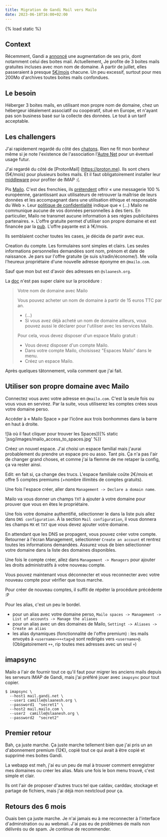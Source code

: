 ```yaml
---
title: Migration de Gandi Mail vers Mailo
date: 2023-06-18T16:00+02:00
---
```

{% load static %}

## Context

Récemment, Gandi a [annoncé](https://linuxfr.org/users/acatton/journaux/gandi-passe-de-no-bullshit-a-bait-and-switch>) une augmentation de ses prix, dont notamment celui des boites mail. Actuellement, Je profite de 3 boites mails gratuites incluses avec mon nom de domaine. À partir de juillet, elles passeraient à presque [5€/mois](https://www.gandi.net/static/documents/2023-july-eur-renew-price-increase.pdf) chacune. Un peu excessif, surtout pour mes 200Mo d'archives toutes boites mails confondues.

## Le besoin

Héberger 3 boites mails, en utilisant mon propre nom de domaine, chez un hébergeur idéalement associatif ou coopératif, situé en Europe, et n'ayant pas son business basé sur la collecte des données. Le tout à un tarif acceptable.

## Les challengers

J'ai rapidement regardé du côté des [chatons](https://www.chatons.org/search/by-service?service_type_target_id=112&field_alternatives_aux_services_target_id=All&field_software_target_id=All&field_is_shared_value=All&title=>). Rien ne fit mon bonheur même si je note l'existence de l'association l'[Autre Net](https://www.lautre.net/) pour un éventuel usage futur.

J'ai regardé du côté de [ProtonMail] (https://proton.me). Ils sont chers (5€/mois) pour plusieurs boites mails. Et il faut obligatoirement installer leur [middleware](https://proton.me/mail/bridge) pour profiter de IMAP :(.

Pis [Mailo](https://www.mailo.com/). C'est des frenchies, ils [prétendent](https://www.mailo.com/mailo/fr/qui-sommes-nous.php) offrir « une messagerie 100 % européenne, garantissant aux utilisateurs de retrouver la maîtrise de leurs données et les accompagnant dans une utilisation éthique et responsable du Web ». Leur [politique de confidentialité](https://www.mailo.com/mailo/fr/regles-de-confidentialite.php) indique que « (…) Mailo ne communique aucune de vos données personnelles à des tiers. En particulier, Mailo ne transmet aucune information à ses régies publicitaires partenaires. ». L'offre gratuite permet d'utiliser son propre domaine et est financée par la [pub](https://ublockorigin.com/). L'offre payante est à 1€/mois. 

Ils semblaient cocher toutes les cases, je décida de partir avec eux.

Creation du compte. Les formulaires sont simples et clairs. Les seules informations personnelles demandées sont nom, prénom et date de naissance. Je pars sur l'offre gratuite (je suis s/radin/économe/). Me voila l'heureux propriétaire d'une nouvelle adresse éponyme en `@mailo.com`.

Sauf que mon but est d'avoir des adresses en `@slaanesh.org`.

La [doc](https://www.mailo.com/mailo/fr/noms-de-domaine.php>) n'est pas super claire sur la procédure :

> Votre nom de domaine avec Mailo
>
> Vous pouvez acheter un nom de domaine à partir de 15 euros TTC par an.
>  - (…)
>  - Si vous avez déjà acheté un nom de domaine ailleurs, vous pouvez aussi le déclarer pour l'utiliser avec les services Mailo.
>
> Pour cela, vous devez disposer d'un espace Mailo gratuit :
>  - Vous devez disposer d'un compte Mailo.
>  - Dans votre compte Mailo, choisissez "Espaces Mailo" dans le menu.
>  - Créez un espace Mailo.

Après quelques tâtonnement, voila comment que j'ai fait.

## Utiliser son propre domaine avec Mailo

Connectez vous avec votre adresse en `@mailo.com`. C'est la seule fois ou vous vous en servirez. Par la suite, vous utiliserez les comptes crées sous votre domaine perso.

Accéder à « Mailo Space » par l’icône aux trois bonhommes dans la barre en haut à droite.

![là où il faut cliquer pour trouver les Spaces]({% static 'jssg/images/mailo_access_to_spaces.jpg' %})

Créez un nouvel espace. J'ai choisi un espace familial mais j'aurai probablement du prendre un espace pro ou asso. Tant pis. Ça n'a pas l'air de changer grand choses, et comme j'ai la flemme de me retaper la config, ça va rester ainsi.

Edit: en fait si, ça change des trucs. L'espace familiale coûte 2€/mois et offre 5 comptes premiums (+nombre illimités de comptes gratuits).

Une fois l'espace créer, aller dans `Management -> Declare a domain name`.

Mailo va vous donner un champs `TXT` à ajouter à votre domaine pour prouver que vous en êtes le propriétaire.

Une fois votre domaine authentifié, sélectionner le dans la liste puis allez dans `DNS configuration`. À la section `Mail configuration`, il vous donnera les champs `MX` et `TXT` que vous devez ajouter votre domaine.

En attendant que les DNS se propagent, vous pouvez créer votre compte. Retourner à l'écran Management, sélectionner `Create an account` et rentrez toutes les informations demandées. Assurez vous de bien sélectionner votre domaine dans la liste des domaines disponibles.

Une fois le compte créer, allez dans `Management -> Managers` pour ajouter les droits administratifs à votre nouveau compte.

Vous pouvez maintenant vous déconnecter et vous reconnecter avec votre nouveau compte pour vérifier que tous marche.

Pour créer de nouveau comptes, il suffit de répéter la procédure précédente :P

Pour les alias, c'est un peu le bordel.

- pour un alias avec votre domaine perso, `Mailo spaces -> Management -> List of accounts -> Manage the aliases`
- pour un alias avec un des domaines de Mailo, `Settingt -> Aliases -> Create an alias`
- les alias dynamiques (fonctionnalité de l'offre premium) : les mails envoyés à `<username>++<tag>@` sont redirigés vers `<username>@`. (Obligatoirement `++`, rip toutes mes adresses avec un seul `+`)

## imapsync

Mailo a l'air de fournir tout ce qu'il faut pour migrer les anciens mails depuis les serveurs IMAP de Gandi, mais j'ai préféré jouer avec `imapsync` pour tout copier.

```shell
$ imapsync \
  --host1 mail.gandi.net \
  --user1 camille@slaanesh.org \
  --password1  "secret1" \
  --host2 mail.mailo.com \
  --user2  camille@slaanesh.org \
  --password2  "secret2"
```

## Premier retour

Bah, ça juste marche. Ça juste marche tellement bien que j'ai pris un an d'abonnement premium (12€), copié tout ce qui avait à être copié et supprimé mes boites Gandi.

La webapp est meh, j'ai eu un peu de mal à trouver comment enregistrer mes domaines ou créer les alias. Mais une fois le bon menu trouvé, c'est simple et clair. 

Ils ont l'air de proposer d'autres trucs tel que caldav, carddav, stockage et partage de fichiers, mais j'ai déjà mon nextcloud pour ça.

## Retours des 6 mois

Ouais ben ça juste marche. Je n'ai jamais eu à me reconnecter à l'interface d'adminstration ou au webmail. J'ai pas eu de problèmes de mails non délivrés ou de spam. Je continue de recommender.